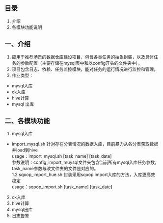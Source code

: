 ## 目录
1. 介绍
2. 各模块功能说明

## <a name="module">一、介绍</a>
1. 应用于推荐场景的数据仓库建设项目，包含各类任务的抽象封装，以及具体任务的参数配置（主要存储在mysql表中和以config开头的文件夹中）。
2. 项目包含日志、依赖、任务监控模块，能对任务的运行情况进行监控和管理。
3. 作业类型：
 - mysql入库
 - ck入库
 - hive计算
 - mysql 出库

## <a name="module">二、各模块功能</a>
1. mysql入库  
 - import_mysql.sh 针对存在分表情况的数据入库，目前暴力从各分表获取数据并load到hive  
 usage：import_mysql.sh [task_name] [task_date]  
 参数说明：config_import_muysql文件夹包含当前所有mysql入库任务参数，task_name参数与改文件夹的文件是对应的。  
1.2 sqoop_import_hue.sh 封装采用sqoop import入库的方法，入库更高效稳定  
     usage：sqoop_import.sh [task_name] [task_date]  
     
2. ck入库
3. hive计算
4. mysql出库
5. 日志告警






